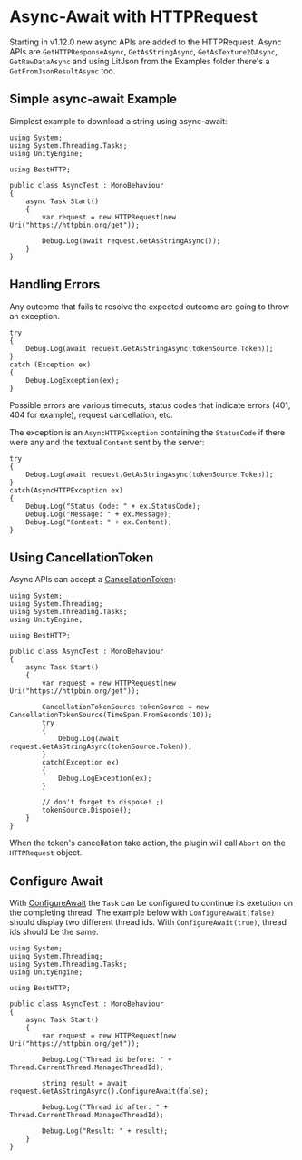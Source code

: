 # Async-Await with HTTPRequest

Starting in v1.12.0 new async APIs are added to the HTTPRequest. Async APIs are `GetHTTPResponseAsync`, `GetAsStringAsync`, `GetAsTexture2DAsync`, `GetRawDataAsync` and using LitJson from the Examples folder there's a `GetFromJsonResultAsync` too.

## Simple async-await Example

Simplest example to download a string using async-await:
```language-csharp
using System;
using System.Threading.Tasks;
using UnityEngine;
 
using BestHTTP;
 
public class AsyncTest : MonoBehaviour
{
    async Task Start()
    {
        var request = new HTTPRequest(new Uri("https://httpbin.org/get"));
 
        Debug.Log(await request.GetAsStringAsync());
    }
}
```

## Handling Errors

Any outcome that fails to resolve the expected outcome are going to throw an exception.

```language-csharp
try
{
    Debug.Log(await request.GetAsStringAsync(tokenSource.Token));
}
catch (Exception ex)
{
    Debug.LogException(ex);
}
```

Possible errors are various timeouts, status codes that indicate errors (401, 404 for example), request cancellation, etc.

The exception is an `AsyncHTTPException` containing the `StatusCode` if there were any and the textual `Content` sent by the server:
```language-csharp
try
{
    Debug.Log(await request.GetAsStringAsync(tokenSource.Token));
}
catch(AsyncHTTPException ex)
{
    Debug.Log("Status Code: " + ex.StatusCode);
    Debug.Log("Message: " + ex.Message);
    Debug.Log("Content: " + ex.Content);
}
```

## Using CancellationToken

Async APIs can accept a [CancellationToken](https://docs.microsoft.com/en-us/dotnet/api/system.threading.cancellationtoken?view=netstandard-2.0):

```language-csharp
using System;
using System.Threading;
using System.Threading.Tasks;
using UnityEngine;
 
using BestHTTP;
 
public class AsyncTest : MonoBehaviour
{
    async Task Start()
    {
        var request = new HTTPRequest(new Uri("https://httpbin.org/get"));
 
        CancellationTokenSource tokenSource = new CancellationTokenSource(TimeSpan.FromSeconds(10));
        try
        {
            Debug.Log(await request.GetAsStringAsync(tokenSource.Token));
        }
        catch(Exception ex)
        {
            Debug.LogException(ex);
        }
 
        // don't forget to dispose! ;)
        tokenSource.Dispose();
    }
}
```

When the token's cancellation take action, the plugin will call `Abort` on the `HTTPRequest` object.


## Configure Await

With [ConfigureAwait](https://docs.microsoft.com/en-us/dotnet/api/system.threading.tasks.task.configureawait?view=netstandard-2.0) the `Task` can be configured to continue its exetution on the completing thread. The example below with `ConfigureAwait(false)` should display two different thread ids. With `ConfigureAwait(true)`, thread ids should be the same.

```language-csharp
using System;
using System.Threading;
using System.Threading.Tasks;
using UnityEngine;
 
using BestHTTP;
 
public class AsyncTest : MonoBehaviour
{
    async Task Start()
    {
        var request = new HTTPRequest(new Uri("https://httpbin.org/get"));
 
        Debug.Log("Thread id before: " + Thread.CurrentThread.ManagedThreadId);
 
        string result = await request.GetAsStringAsync().ConfigureAwait(false);
 
        Debug.Log("Thread id after: " + Thread.CurrentThread.ManagedThreadId);

        Debug.Log("Result: " + result);
    }
}
```